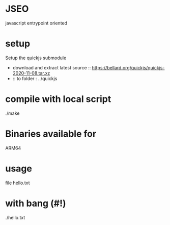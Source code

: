 # JSEO
javascript entrypoint oriented

# setup
Setup the quickjs submodule
- download and extract latest source ::
https://bellard.org/quickjs/quickjs-2020-11-08.tar.xz
- :: to folder : ../quickjs

# compile with local script
./make

# Binaries available for
ARM64

# usage
file hello.txt

# with bang (#!)
./hello.txt
